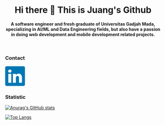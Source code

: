 <h1 align="center">Hi there 👋 This is Juang's Github </h1>

<h4 align="center">A software engineer and fresh graduate of Universitas Gadjah Mada,
specializing in AI/ML and Data Engineering fields, but also have a passion in doing web development and mobile development related projects. </h4>

<br/>

### Contact
<a href="#" class="fa fa-linkedin">
  <a href="https://www.linkedin.com/in/karunia-perjuangan-mustadl-afin-620420175"><img src="https://raw.githubusercontent.com/CLorant/readme-social-icons/main/large/filled/linkedin.svg" alt="LinkedIn"/></a>
</a>


### Statistic

[![Anurag's GitHub stats](https://github-readme-stats.vercel.app/api?username=karuniaperjuangan&show_icons=true&theme=tokyonight)](https://github.com/anuraghazra/github-readme-stats)

[![Top Langs](https://github-readme-stats.vercel.app/api/top-langs/?username=karuniaperjuangan&layout=compact&theme=tokyonight)](https://github.com/anuraghazra/github-readme-stats)


